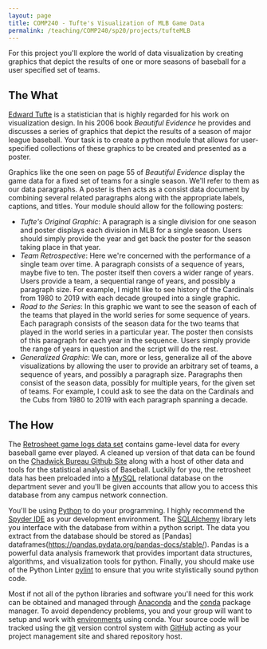 ```yaml
---
layout: page
title: COMP240 - Tufte's Visualization of MLB Game Data
permalink: /teaching/COMP240/sp20/projects/tufteMLB
---
```


For this project you'll explore the world of data visualization by creating graphics that depict the results of one or more seasons of baseball for a user specified set of teams.

## The What

[Edward Tufte](https://www.edwardtufte.com/tufte/) is a statistician that is highly regarded for his work on visualization design. In his 2006 book *Beautiful Evidence* he provides and discusses a series of graphics that depict the results of a season of major league baseball. Your task is to create a python module that allows for user-specified collections of these graphics to be created and presented as a poster.

Graphics like the one seen on page 55 of *Beautiful Evidence* display the game data for a fixed set of teams for a single season. We'll refer to them as our data paragraphs. A poster is then acts as a consist data document by combining several related paragraphs along with the appropriate labels, captions, and titles. Your module should allow for the following posters:

* *Tufte's Original Graphic*: A paragraph is a single division for one season and poster displays each division in MLB for a single season. Users should simply provide the year and get back the poster for the season taking place in that year.
* *Team Retrospective*: Here we're concerned with the performance of a single team over time. A paragraph consists of a sequence of years, maybe five to ten. The poster itself then covers a wider range of years.  Users provide a team, a sequential range of years, and possibly a paragraph size. For example, I might like to see history of the Cardinals from 1980 to 2019 with each decade grouped into a single graphic.
* *Road to the Series*: In this graphic we want to see the season of each of the teams that played in the world series for some sequence of years. Each paragraph consists of the season data for the two teams that played in the world series in a particular year. The poster then consists of this paragraph for each year in the sequence. Users simply provide the range of years in question and the script will do the rest.
* *Generalized Graphic*: We can, more or less, generalize all of the above visualizations by allowing the user to provide an arbitrary set of teams, a sequence of years, and possibly a paragraph size. Paragraphs then consist of the season data, possibly for multiple years, for the given set of teams. For example, I could ask to see the data on the Cardinals and the Cubs from 1980 to 2019 with each paragraph spanning a decade.


## The How


The [Retrosheet game logs data set](https://www.retrosheet.org/gamelogs/index.html) contains game-level data for every baseball game ever played. A cleaned up version of that data can be found on the [Chadwick Bureau Github Site](https://github.com/chadwickbureau/retrosheet) along with a host of other data and tools for the statistical analysis of Baseball. Luckily for you, the retrosheet data has been preloaded into a [MySQL](https://dev.mysql.com/doc/refman/8.0/en/) relational database on the department sever and you'll be given accounts that allow you to access this database from any campus network connection.

You'll be using [Python](https://www.python.org/doc/) to do your programming. I highly recommend the [Spyder IDE](https://www.spyder-ide.org/) as your development environment. The [SQLAlchemy](https://www.sqlalchemy.org/library.html) library lets you interface with the database from within a python script. The data you extract from the database should be stored as [Pandas] dataframes(https://pandas.pydata.org/pandas-docs/stable/). Pandas is a powerful data analysis framework that provides important data structures, algorithms, and visualization tools for python.  Finally, you should make use of the Python Linter [pylint](https://pylint.readthedocs.io/en/latest/) to ensure that you write stylistically sound python code.

Most if not all of the python libraries and software you'll need for this work can be obtained and managed through [Anaconda](https://docs.anaconda.com/anaconda/) and the [conda](https://docs.conda.io/projects/conda/en/latest/user-guide/index.html) package manager.  To avoid dependency problems, you and your group will want to setup and work with [environments](https://docs.conda.io/projects/conda/en/latest/user-guide/tasks/manage-environments.html) using conda. Your source code will be tracked using the [git](https://git-scm.com/doc) version control system with [GitHub](https://help.github.com/en/github) acting as your project management site and shared repository host.
